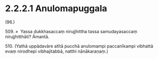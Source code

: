 # 2.2.2.1 Anulomapuggala

(96.)

509\. »  Yassa dukkhasaccaṃ nirujjhittha tassa samudayasaccaṃ nirujjhitthāti? Āmantā.

510\. (Yathā uppādavāre atītā pucchā anulomampi paccanīkampi vibhattā evaṃ nirodhepi vibhajitabbā, natthi nānākaraṇaṃ.)
